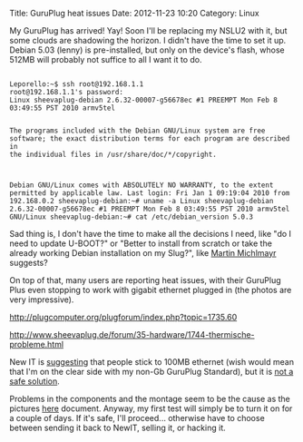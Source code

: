 Title: GuruPlug heat issues
Date: 2012-11-23 10:20
Category: Linux

My GuruPlug has arrived! Yay!
Soon I'll be replacing my NSLU2 with it, but some clouds are shadowing the horizon.
I didn't have the time to set it up.
Debian 5.03 (lenny) is pre-installed, but only on the device's flash, whose 512MB will probably not suffice to all I want it to do.

<code>
Leporello:~$ ssh root@192.168.1.1
root@192.168.1.1's password: 
Linux sheevaplug-debian 2.6.32-00007-g56678ec #1 PREEMPT Mon Feb 8 03:49:55 PST 2010 armv5tel

The programs included with the Debian GNU/Linux system are free software;
the exact distribution terms for each program are described in the
individual files in /usr/share/doc/*/copyright.

Debian GNU/Linux comes with ABSOLUTELY NO WARRANTY, to the extent
permitted by applicable law.
Last login: Fri Jan  1 09:19:04 2010 from 192.168.0.2
sheevaplug-debian:~# uname -a
Linux sheevaplug-debian 2.6.32-00007-g56678ec #1 PREEMPT Mon Feb 8 03:49:55 PST 2010 armv5tel GNU/Linux
sheevaplug-debian:~# cat /etc/debian_version 
5.0.3
</code>

Sad thing is, I don't have the time to make all the decisions I need, like "do I need to update U-BOOT?" or "Better to install from scratch or take the
already working Debian installation on my Slug?", like [Martin Michlmayr](http://www.cyrius.com/debian/nslu2/sheevaplug-migration.html) suggests?

On top of that, many users are reporting heat issues, with their GuruPlug Plus even stopping to work with gigabit ethernet plugged in (the photos are very impressive).

http://plugcomputer.org/plugforum/index.php?topic=1735.60

http://www.sheevaplug.de/forum/35-hardware/1744-thermische-probleme.html

New IT is [suggesting](http://www.newit.co.uk/forum/index.php/topic,419.0.html) that people stick to 100MB ethernet (wish would mean that I'm on the clear side with
my non-Gb GuruPlug Standard), but it is [not a safe solution](http://www.newit.co.uk/forum/index.php/topic,423.0.html).

Problems in the components and the montage seem to be the cause as the pictures [here](http://guruplug.daloo.de) document.
Anyway, my first test will simply be to turn it on for a couple of days.
If it's safe, I'll proceed... otherwise have to choose between sending it back to NewIT, selling it, or hacking it.
